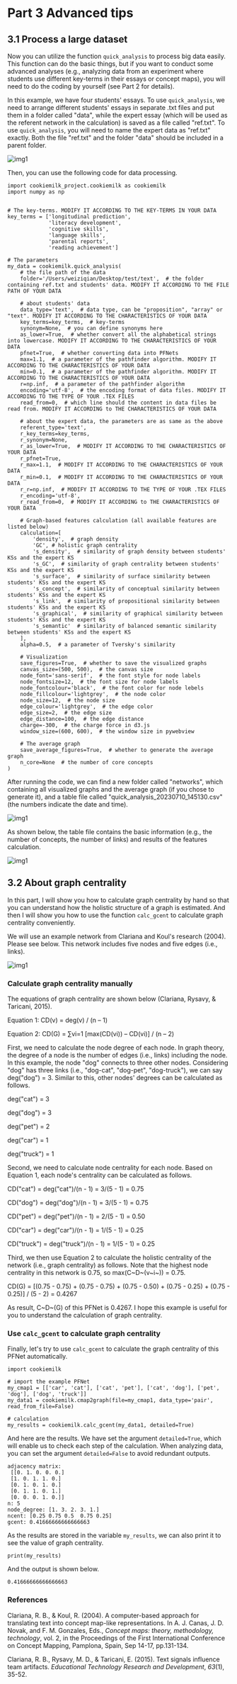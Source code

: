 # Part 3 Advanced tips

## 3.1 Process a large dataset

Now you can utilize the function `quick_analysis` to process big data easily. This function can do the basic things, but if you want to conduct some advanced analyses (e.g., analyzing data from an experiment where students use different key-terms in their essays or concept maps), you will need to do the coding by yourself (see Part 2 for details).

In this example, we have four students' essays. To use `quick_analysis`, we need to arrange different students' essays in separate .txt files and put them in a folder called "data", while the expert essay (which will be used as the referent network in the calculation) is saved as a file called "ref.txt". To use `quick_analysis`, you will need to name the expert data as "ref.txt" exactly. Both the file "ref.txt" and the folder "data" should be included in a parent folder.

![img1](/img/quick_analysis1.png)

Then, you can use the following code for data processing.

```
import cookiemilk_project.cookiemilk as cookiemilk
import numpy as np


# The key-terms. MODIFY IT ACCORDING TO THE KEY-TERMS IN YOUR DATA
key_terms = ['longitudinal prediction',
             'literacy development',
             'cognitive skills',
             'language skills',
             'parental reports',
             'reading achievement']

# The parameters
my_data = cookiemilk.quick_analysis(
    # the file path of the data
    folder='/Users/weiziqian/Desktop/test/text',  # the folder containing ref.txt and students' data. MODIFY IT ACCORDING TO THE FILE PATH OF YOUR DATA

    # about students' data
    data_type='text',  # data type, can be "proposition", "array" or "text". MODIFY IT ACCORDING TO THE CHARACTERISTICS OF YOUR DATA
    key_terms=key_terms,  # key-terms
    synonym=None,  # you can define synonyms here
    as_lower=True,  # whether convert all the alphabetical strings into lowercase. MODIFY IT ACCORDING TO THE CHARACTERISTICS OF YOUR DATA
    pfnet=True,  # whether converting data into PFNets
    max=1.1,  # a parameter of the pathfinder algorithm. MODIFY IT ACCORDING TO THE CHARACTERISTICS OF YOUR DATA
    min=0.1,  # a parameter of the pathfinder algorithm. MODIFY IT ACCORDING TO THE CHARACTERISTICS OF YOUR DATA
    r=np.inf,  # a parameter of the pathfinder algorithm
    encoding='utf-8',  # the encoding format of data files. MODIFY IT ACCORDING TO THE TYPE OF YOUR .TEX FILES
    read_from=0,  # which line should the content in data files be read from. MODIFY IT ACCORDING to THE CHARACTERISTICS OF YOUR DATA

    # about the expert data, the parameters are as same as the above
    referent_type='text',
    r_key_terms=key_terms,
    r_synonym=None,
    r_as_lower=True,  # MODIFY IT ACCORDING TO THE CHARACTERISTICS OF YOUR DATA
    r_pfnet=True,
    r_max=1.1,  # MODIFY IT ACCORDING TO THE CHARACTERISTICS OF YOUR DATA
    r_min=0.1,  # MODIFY IT ACCORDING TO THE CHARACTERISTICS OF YOUR DATA
    r_r=np.inf,  # MODIFY IT ACCORDING TO THE TYPE OF YOUR .TEX FILES
    r_encoding='utf-8',
    r_read_from=0,  # MODIFY IT ACCORDING to THE CHARACTERISTICS OF YOUR DATA

    # Graph-based features calculation (all available features are listed below)
    calculation=[
        'density',  # graph density
        'GC', # holistic graph centrality
        's_density',  # similarity of graph density between students' KSs and the expert KS 
        's_GC',  # similarity of graph centrality between students' KSs and the expert KS 
        's_surface',  # similarity of surface similarity between students' KSs and the expert KS 
        's_concept',  # similarity of conceptual similarity between students' KSs and the expert KS
        's_link',  # similarity of propositional similarity between students' KSs and the expert KS
        's_graphical',  # similarity of graphical similarity between students' KSs and the expert KS
        's_semantic'  # similarity of balanced semantic similarity between students' KSs and the expert KS
    ],
    alpha=0.5,  # a parameter of Tversky's similarity

    # Visualization
    save_figures=True,  # whether to save the visualized graphs
    canvas_size=(500, 500),  # the canvas size
    node_font='sans-serif',  # the font style for node labels
    node_fontsize=12,  # the font size for node labels
    node_fontcolour='black',  # the font color for node lebels
    node_fillcolour='lightgrey',  # the node color
    node_size=12,  # the node size
    edge_colour='lightgrey',  # the edge color
    edge_size=2,  # the edge size
    edge_distance=100,  # the edge distance
    charge=-300,  # the charge force in d3.js 
    window_size=(600, 600),  # the window size in pywebview

    # The average graph
    save_average_figures=True,  # whether to generate the average graph
    n_core=None  # the number of core concepts
)

```

After running the code, we can find a new folder called "networks", which containing all visualized graphs and the average graph (if you chose to generate it), and a table file called "quick_analysis_20230710_145130.csv" (the numbers indicate the date and time). 

![img1](/img/quick_analysis2.png)

As shown below, the table file contains the basic information (e.g., the number of concepts, the number of links) and results of the features calculation. 

![img1](/img/quick_analysis3.png)

## 3.2 About graph centrality

In this part, I will show you how to calculate graph centrality by hand so that you can understand how the holistic structure of a graph is estimated. And then I will show you how to use the function `calc_gcent` to calculate graph centrality conveniently.

We will use an example network from Clariana and Koul's research (2004). Please see below. This network includes five nodes and five edges (i.e., links).

![img1](/img/example_pfnet.png)

### Calculate graph centrality manually

The equations of graph centrality are shown below (Clariana, Rysavy, & Taricani, 2015).

Equation 1: CD(v) = deg(v) / (n – 1)

Equation 2: CD(G) = ∑vi=1 [max(CD(vi)) – CD(vi)] / (n – 2)	

First, we need to calculate the node degree of each node. In graph theory, the degree of a node is the number of edges (i.e., links) including the node. In this example, the node "dog" connects to three other nodes. Considering "dog" has three links (i.e., "dog-cat", "dog-pet", "dog-truck"), we can say deg("dog") = 3. Similar to this, other nodes' degrees can be calculated as follows.

deg("cat") = 3

deg("dog") = 3

deg("pet") = 2

deg("car") = 1

deg("truck") = 1

Second, we need to calculate node centrality for each node. Based on Equation 1, each node's centrality can be calculated as follows.

CD("cat") = deg("cat")/(n - 1) = 3/(5 - 1) = 0.75

CD("dog") = deg("dog")/(n - 1) = 3/(5 - 1) = 0.75

CD("pet") = deg("pet")/(n - 1) = 2/(5 - 1) = 0.50

CD("car") = deg("car")/(n - 1) = 1/(5 - 1) = 0.25

CD("truck") = deg("truck")/(n - 1) = 1/(5 - 1) = 0.25

Third, we then use Equation 2 to calculate the holistic centrality of the network (i.e., graph centrality) as follows. Note that the highest node centrality in this network is 0.75, so max(C~D~(v~i~)) = 0.75.

CD(G) = [(0.75 - 0.75) + (0.75 - 0.75) + (0.75 - 0.50) + (0.75 - 0.25) + (0.75 - 0.25)] / (5 - 2) = 0.4267

As result, C~D~(G) of this PFNet is 0.4267. I hope this example is useful for you to understand the calculation of graph centrality. 

### Use `calc_gcent` to calculate graph centrality

Finally, let's try to use `calc_gcent` to calculate the graph centrality of this PFNet automatically.

```
import cookiemilk

# import the example PFNet
my_cmap1 = [['car', 'cat'], ['cat', 'pet'], ['cat', 'dog'], ['pet', 'dog'], ['dog', 'truck']]
my_data1 = cookiemilk.cmap2graph(file=my_cmap1, data_type='pair', read_from_file=False)

# calculation
my_results = cookiemilk.calc_gcent(my_data1, detailed=True)
```

And here are the results. We have set the argument `detailed=True`, which will enable us to check each step of the calculation. When analyzing data, you can set the argument `detailed=False` to avoid redundant outputs.

```
adjacency matrix:
 [[0. 1. 0. 0. 0.]
 [1. 0. 1. 1. 0.]
 [0. 1. 0. 1. 0.]
 [0. 1. 1. 0. 1.]
 [0. 0. 0. 1. 0.]]
n: 5
node_degree: [1. 3. 2. 3. 1.]
ncent: [0.25 0.75 0.5  0.75 0.25]
gcent: 0.41666666666666663
```

As the results are stored in the variable `my_results`, we can also print it to see the value of graph centrality.

```
print(my_results)
```

And the output is shown below.

```
0.41666666666666663
```

### References

Clariana, R. B., & Koul, R. (2004). A computer-based approach for translating text into concept map-like representations. In A. J. Canas, J. D. Novak, and F. M. Gonzales, Eds., *Concept maps: theory, methodology, technology*, vol. 2, in the Proceedings of the First International Conference on Concept Mapping, Pamplona, Spain, Sep 14-17, pp.131-134. 

Clariana, R. B., Rysavy, M. D., & Taricani, E. (2015). Text signals influence team artifacts. *Educational Technology Research and Development*, *63*(1), 35-52.
